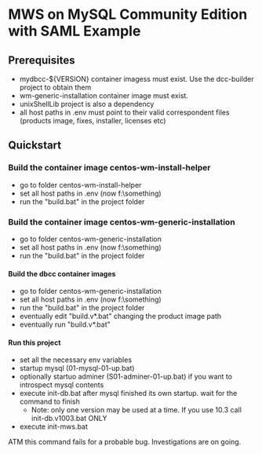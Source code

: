 # MWS on MySQL Community Edition with SAML Example

## Prerequisites

- mydbcc-${VERSION} container imagess must exist. Use the dcc-builder project to obtain them
- wm-generic-installation container image must exist.
- unixShellLib project is also a dependency
- all host paths in .env must point to their valid correspondent files (products image, fixes, installer, licenses etc)

## Quickstart

### Build the container image centos-wm-install-helper

- go to folder centos-wm-install-helper
- set all host paths in .env (now f:\something)
- run the "build.bat" in the project folder

### Build the container image centos-wm-generic-installation

- go to folder centos-wm-generic-installation
- set all host paths in .env (now f:\something)
- run the "build.bat" in the project folder

#### Build the dbcc container images

- go to folder centos-wm-generic-installation
- set all host paths in .env (now f:\something)
- run the "build.bat" in the project folder
- eventually edit "build.v*.bat" changing the product image path
- eventually run "build.v*.bat"

#### Run this project

- set all the necessary env variables
- startup mysql (01-mysql-01-up.bat)
- optionally startuo adminer (S01-adminer-01-up.bat) if you want to introspect mysql contents
- execute init-db.bat after mysql finished its own startup. wait for the command to finish
  - Note: only one version may be used at a time. If you use 10.3 call init-db.v1003.bat ONLY
- execute init-mws.bat

ATM this command fails for a probable bug. Investigations are on going.
